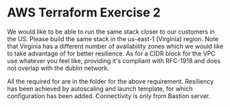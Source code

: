 # AWS Terraform Exercise 2

We would like to be able to run the same stack closer to our customers in the US. Please build the same stack in the us-east-1 (Virginia) region. Note that Virginia has a different number of availability zones which we would like to take advantage of for better resilience. As for a CIDR block for the VPC use whatever you feel like, providing it's compliant with RFC-1918 and does not overlap with the dublin network.
 
All the required for are in the folder for the above requirement.
Resiliency has been achieved by autoscaling and launch template, for which configuration has been added.
Connectivity is only from Bastion server.
